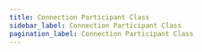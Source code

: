 ```yaml
---
title: Connection Participant Class
sidebar_label: Connection Participant Class
pagination_label: Connection Participant Class
---
```

